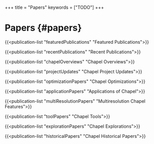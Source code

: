 +++
title = "Papers"
keywords = ["TODO"]
+++

# Papers {#papers}

{{<publication-list "featuredPublications" "Featured Publications">}}

{{<publication-list "recentPublications" "Recent Publications">}}

{{<publication-list "chapelOverviews" "Chapel Overviews">}}

{{<publication-list "projectUpdates" "Chapel Project Updates">}}

{{<publication-list "optimizationPapers" "Chapel Optimizations">}}

{{<publication-list "applicationPapers" "Applications of Chapel">}}

{{<publication-list "multiResolutionPapers" "Multiresolution Chapel Features">}}

{{<publication-list "toolPapers" "Chapel Tools">}}

{{<publication-list "explorationPapers" "Chapel Explorations">}}

{{<publication-list "historicalPapers" "Chapel Historical Papers">}}
